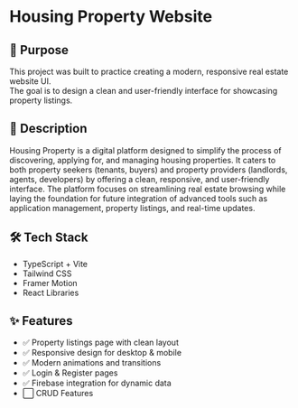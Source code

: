 
  # Housing Property Website

## 📌 Purpose
This project was built to practice creating a modern, responsive real estate website UI.  
The goal is to design a clean and user-friendly interface for showcasing property listings.

## 📖 Description
Housing Property is a digital platform designed to simplify the process of discovering, applying for, and managing housing properties. It caters to both property seekers (tenants, buyers) and property providers (landlords, agents, developers) by offering a clean, responsive, and user-friendly interface. The platform focuses on streamlining real estate browsing while laying the foundation for future integration of advanced tools such as application management, property listings, and real-time updates.

## 🛠 Tech Stack
- TypeScript + Vite
- Tailwind CSS
- Framer Motion
- React Libraries

## ✨ Features
- ✅ Property listings page with clean layout  
- ✅ Responsive design for desktop & mobile  
- ✅ Modern animations and transitions  
- ✅ Login & Register pages  
- ✅ Firebase integration for dynamic data
- ⬜ CRUD Features
